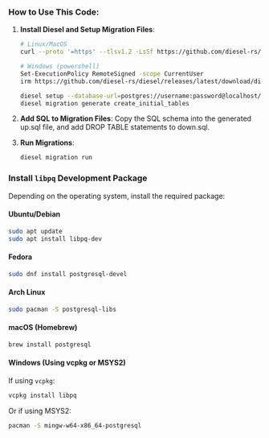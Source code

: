 ### How to Use This Code:

1. **Install Diesel and Setup Migration Files**:

   ```bash
   # Linux/MacOS
   curl --proto '=https' --tlsv1.2 -LsSf https://github.com/diesel-rs/diesel/releases/latest/download/diesel_cli-installer.sh | sh

   # Windows (powershell)
   Set-ExecutionPolicy RemoteSigned -scope CurrentUser
   irm https://github.com/diesel-rs/diesel/releases/latest/download/diesel_cli-installer.ps1 | iex
   ```

   ```bash
   diesel setup --database-url=postgres://username:password@localhost/database_name
   diesel migration generate create_initial_tables
   ```

2. **Add SQL to Migration Files**:
   Copy the SQL schema into the generated up.sql file, and add DROP TABLE statements to down.sql.

3. **Run Migrations**:

   ```bash
   diesel migration run
   ```

### **Install `libpq` Development Package**

Depending on the operating system, install the required package:

#### **Ubuntu/Debian**

```sh
sudo apt update
sudo apt install libpq-dev
```

#### **Fedora**

```sh
sudo dnf install postgresql-devel
```

#### **Arch Linux**

```sh
sudo pacman -S postgresql-libs
```

#### **macOS (Homebrew)**

```sh
brew install postgresql
```

#### **Windows (Using vcpkg or MSYS2)**

If using `vcpkg`:

```sh
vcpkg install libpq
```

Or if using MSYS2:

```sh
pacman -S mingw-w64-x86_64-postgresql
```
